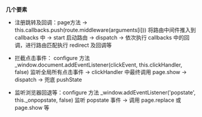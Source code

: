 **几个要素**

- 注册跳转及回调：page方法 -> this.callbacks.push(route.middleware(arguments[i])) 将路由中间件推入到 callbacks 中 -> start 启动路由 -> dispatch -> 依次执行 callbacks 中的回调，进行路由匹配执行 redirect 及回调等

- 拦截点击事件： configure 方法 _window.document.addEventListener(clickEvent, this.clickHandler, false) 监听全局所有点击事件 -> clickHandler 中最终调用 page.show -> dispatch -> 兜底 pushState

- 监听浏览器回退等：configure 方法 _window.addEventListener('popstate', this._onpopstate, false) 监听 popstate 事件 -> 调用 page.replace 或 page.show 等
